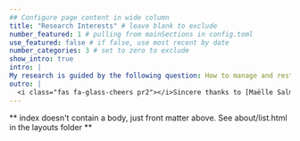 ```yaml
---
## Configure page content in wide column
title: "Research Interests" # leave blank to exclude
number_featured: 1 # pulling from mainSections in config.toml
use_featured: false # if false, use most recent by date
number_categories: 3 # set to zero to exclude
show_intro: true
intro: |
My research is guided by the following question: How to manage and restore social-ecological landscapes? To answer this question, I draw on the theoretical and analytical tools of natural sciences but also on the social-ecological systems (SES) framework. I am interested in all kinds of interactions between biodiversity and human activities that take place in working landscapes such as rangelands, farmlands, peri-urban and fragmented landscapes. My research products are shared between basic and applied sciences with a strong interdisciplinary integration. 
outro: |
  <i class="fas fa-glass-cheers pr2"></i>Sincere thanks to [Maëlle Salmon](https://masalmon.eu/) for her help naming this Hugo theme!
---
```


** index doesn't contain a body, just front matter above.
See about/list.html in the layouts folder **